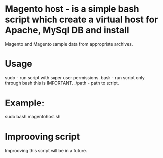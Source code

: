 # Magento host - is a simple bash script which create a virtual host for Apache, MySql DB and install 
  Magento and Magento sample data from appropriate archives.
# Usage
  sudo    - run script with super user permissions.
  bash    - run script only through bash this is IMPORTANT.
  ./path  - path to script.
# Example:
  sudo bash magentohost.sh
# Improoving script
  Improoving this script will be in a future.
